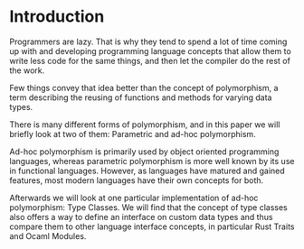 # Introduction

Programmers are lazy. That is why they tend to spend a lot of time coming up with and developing programming language concepts that allow them to write less code for the same things, and then let the compiler do the rest of the work.

Few things convey that idea better than the concept of polymorphism, a term describing the reusing of functions and methods for varying data types.

There is many different forms of polymorphism, and in this paper we will briefly look at two of them: Parametric and ad-hoc polymorphism.

Ad-hoc polymorphism is primarily used by object oriented programming languages, whereas parametric polymorphism is more well known by its use in functional languages. However, as languages have matured and gained features, most modern languages have their own concepts for both.

Afterwards we will look at one particular implementation of ad-hoc polymorphism: Type Classes. We will find that the concept of type classes also offers a way to define an interface on custom data types and thus compare them to other language interface concepts, in particular Rust Traits and Ocaml Modules.

